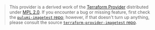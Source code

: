 > This provider is a derived work of the [Terraform Provider](https://github.com/terraform-providers/terraform-provider-imagetest)
> distributed under [MPL 2.0](https://www.mozilla.org/en-US/MPL/2.0/). If you encounter a bug or missing feature,
> first check the [`pulumi-imagetest` repo](/issues); however, if that doesn't turn up anything,
> please consult the source [`terraform-provider-imagetest` repo](https://github.com/terraform-providers/terraform-provider-imagetest/issues).
